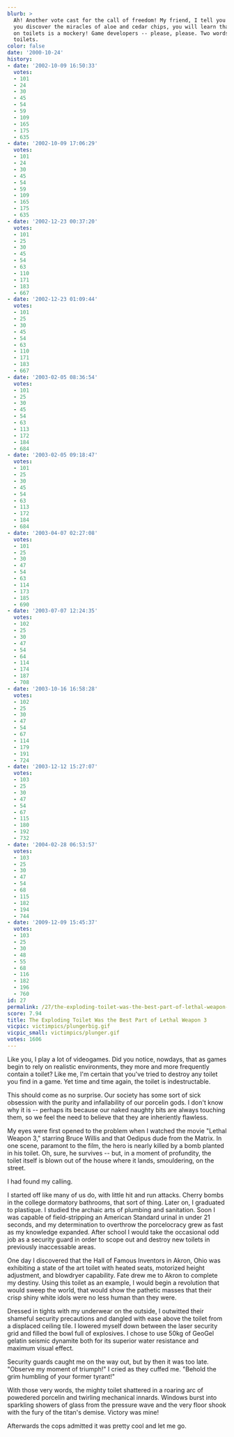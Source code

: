 ```yaml
---
blurb: >
  Ah! Another vote cast for the call of freedom! My friend, I tell you this -- once
  you discover the miracles of aloe and cedar chips, you will learn that your dependance
  on toilets is a mockery! Game developers -- please, please. Two words: destructable
  toilets.
color: false
date: '2000-10-24'
history:
- date: '2002-10-09 16:50:33'
  votes:
  - 101
  - 24
  - 30
  - 45
  - 54
  - 59
  - 109
  - 165
  - 175
  - 635
- date: '2002-10-09 17:06:29'
  votes:
  - 101
  - 24
  - 30
  - 45
  - 54
  - 59
  - 109
  - 165
  - 175
  - 635
- date: '2002-12-23 00:37:20'
  votes:
  - 101
  - 25
  - 30
  - 45
  - 54
  - 63
  - 110
  - 171
  - 183
  - 667
- date: '2002-12-23 01:09:44'
  votes:
  - 101
  - 25
  - 30
  - 45
  - 54
  - 63
  - 110
  - 171
  - 183
  - 667
- date: '2003-02-05 08:36:54'
  votes:
  - 101
  - 25
  - 30
  - 45
  - 54
  - 63
  - 113
  - 172
  - 184
  - 684
- date: '2003-02-05 09:18:47'
  votes:
  - 101
  - 25
  - 30
  - 45
  - 54
  - 63
  - 113
  - 172
  - 184
  - 684
- date: '2003-04-07 02:27:08'
  votes:
  - 101
  - 25
  - 30
  - 47
  - 54
  - 63
  - 114
  - 173
  - 185
  - 690
- date: '2003-07-07 12:24:35'
  votes:
  - 102
  - 25
  - 30
  - 47
  - 54
  - 64
  - 114
  - 174
  - 187
  - 708
- date: '2003-10-16 16:58:28'
  votes:
  - 102
  - 25
  - 30
  - 47
  - 54
  - 67
  - 114
  - 179
  - 191
  - 724
- date: '2003-12-12 15:27:07'
  votes:
  - 103
  - 25
  - 30
  - 47
  - 54
  - 67
  - 115
  - 180
  - 192
  - 732
- date: '2004-02-28 06:53:57'
  votes:
  - 103
  - 25
  - 30
  - 47
  - 54
  - 68
  - 115
  - 182
  - 194
  - 744
- date: '2009-12-09 15:45:37'
  votes:
  - 103
  - 25
  - 30
  - 48
  - 55
  - 68
  - 116
  - 182
  - 196
  - 760
id: 27
permalink: /27/the-exploding-toilet-was-the-best-part-of-lethal-weapon-3/
score: 7.94
title: The Exploding Toilet Was the Best Part of Lethal Weapon 3
vicpic: victimpics/plungerbig.gif
vicpic_small: victimpics/plunger.gif
votes: 1606
---
```


Like you, I play a lot of videogames. Did you notice, nowdays, that as
games begin to rely on realistic environments, they more and more
frequently contain a toilet? Like me, I'm certain that you've tried to
destroy any toilet you find in a game. Yet time and time again, the
toilet is indestructable.

This should come as no surprise. Our society has some sort of sick
obsession with the purity and infallability of our porcelin gods. I
don't know why it is -- perhaps its because our naked naughty bits are
always touching them, so we feel the need to believe that they are
inheriently flawless.

My eyes were first opened to the problem when I watched the movie
"Lethal Weapon 3," starring Bruce Willis and that Oedipus dude from the
Matrix. In one scene, paramont to the film, the hero is nearly killed by
a bomb planted in his toilet. Oh, sure, he survives -- but, in a moment
of profundity, the toilet itself is blown out of the house where it
lands, smouldering, on the street.

I had found my calling.

I started off like many of us do, with little hit and run attacks.
Cherry bombs in the college dormatory bathrooms, that sort of thing.
Later on, I graduated to plastique. I studied the archaic arts of
plumbing and sanitation. Soon I was capable of field-stripping an
American Standard urinal in under 21 seconds, and my determination to
overthrow the porcelocracy grew as fast as my knowledge expanded. After
school I would take the occasional odd job as a security guard in order
to scope out and destroy new toilets in previously inaccessable areas.

One day I discovered that the Hall of Famous Inventors in Akron, Ohio
was exhibiting a state of the art toilet with heated seats, motorized
height adjustment, and blowdryer capability. Fate drew me to Akron to
complete my destiny. Using this toilet as an example, I would begin a
revolution that would sweep the world, that would show the pathetic
masses that their crisp shiny white idols were no less human than they
were.

Dressed in tights with my underwear on the outside, I outwitted their
shameful security precautions and dangled with ease above the toilet
from a displaced ceiling tile. I lowered myself down between the laser
security grid and filled the bowl full of explosives. I chose to use
50kg of GeoGel gelatin seismic dynamite both for its superior water
resistance and maximum visual effect.

Security guards caught me on the way out, but by then it was too late.
"Observe my moment of triumph!" I cried as they cuffed me. "Behold the
grim humbling of your former tyrant!"

With those very words, the mighty toilet shattered in a roaring arc of
powedered porcelin and twirling mechanical innards. Windows burst into
sparkling showers of glass from the pressure wave and the very floor
shook with the fury of the titan's demise. Victory was mine!

Afterwards the cops admitted it was pretty cool and let me go.